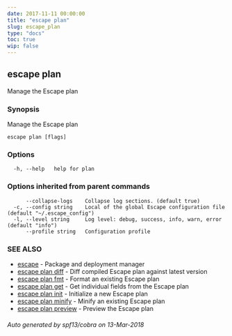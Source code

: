 ```yaml
---
date: 2017-11-11 00:00:00
title: "escape plan"
slug: escape_plan
type: "docs"
toc: true
wip: false
---
```

## escape plan

Manage the Escape plan

### Synopsis


Manage the Escape plan

```
escape plan [flags]
```

### Options

```
  -h, --help   help for plan
```

### Options inherited from parent commands

```
      --collapse-logs    Collapse log sections. (default true)
  -c, --config string    Local of the global Escape configuration file (default "~/.escape_config")
  -l, --level string     Log level: debug, success, info, warn, error (default "info")
      --profile string   Configuration profile
```

### SEE ALSO
* [escape](../escape/)	 - Package and deployment manager
* [escape plan diff](../escape_plan_diff/)	 - Diff compiled Escape plan against latest version
* [escape plan fmt](../escape_plan_fmt/)	 - Format an existing Escape plan
* [escape plan get](../escape_plan_get/)	 - Get individual fields from the Escape plan
* [escape plan init](../escape_plan_init/)	 - Initialize a new Escape plan
* [escape plan minify](../escape_plan_minify/)	 - Minify an existing Escape plan
* [escape plan preview](../escape_plan_preview/)	 - Preview the Escape plan

###### Auto generated by spf13/cobra on 13-Mar-2018
